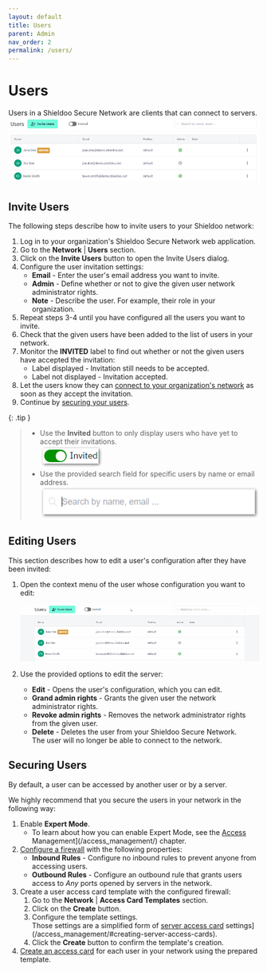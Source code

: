 ```yaml
---
layout: default
title: Users
parent: Admin
nav_order: 2
permalink: /users/
---
```


# Users
Users in a Shieldoo Secure Network are clients that can connect to servers.
![](../../images/Users01.png)

## Invite Users
The following steps describe how to invite users to your Shieldoo network:
1. Log in to your organization's Shieldoo Secure Network web application.
2. Go to the **Network** | **Users** section.
3. Click on the **Invite Users** button to open the Invite Users dialog.
4. Configure the user invitation settings:  
    - **Email** -  Enter the user's email address you want to invite.
    - **Admin** - Define whether or not to give the given user network administrator rights.
    - **Note** - Describe the user. For example, their role in your organization.
5. Repeat steps 3-4 until you have configured all the users you want to invite.
6. Check that the given users have been added to the list of users in your network.
7. Monitor the **INVITED** label to find out whether or not the given users have accepted the invitation:  
    - Label displayed - Invitation still needs to be accepted.
    - Label not displayed - Invitation accepted.
8. Let the users know they can [connect to your organization's network](/connect_me/) as soon as they accept the invitation.
9. Continue by [securing your users](/users/#securing-users).

{: .tip }
> - Use the **Invited** button to only display users who have yet to accept their invitations.  
> ![](../../images/Users02.png)
> - Use the provided search field for specific users by name or email address.  
> ![](../../images/Users03.png)

## Editing Users
This section describes how to edit a user's configuration after they have been invited:
1. Open the context menu of the user whose configuration you want to edit:  

    ![](../../images/Users04.gif)

2. Use the provided options to edit the server:  
   - **Edit** - Opens the user's configuration, which you can edit.
   - **Grand admin rights** - Grants the given user the network administrator rights.
   - **Revoke admin rights** - Removes the network administrator rights from the given user.
   - **Delete** - Deletes the user from your Shieldoo Secure Network.  
   The user will no longer be able to connect to the network.

## Securing Users
By default, a user can be accessed by another user or by a server.

We highly recommend that you secure the users in your network in the following way:
1. Enable **Expert Mode**.
    - To learn about how you can enable Expert Mode, see the [Access](/access_management/) Management](/access_management/) chapter.
2. [Configure a firewall](/access_management/#firewalls) with the following properties:  
    - **Inbound Rules** - Configure no inbound rules to prevent anyone from accessing users.
    - **Outbound Rules** - Configure an outbound rule that grants users access to *Any* ports opened by servers in the network.
3. Create a user access card template with the configured firewall:
   1. Go to the **Network** | **Access Card Templates** section.
   2. Click on the **Create** button.
   3. Configure the template settings.  
   Those settings are a simplified form of [server](/access_management/#creating-server-access-cards)[ access card](/access_management/#creating-server-access-cards) settings](/access_management/#creating-server-access-cards).
   1. Click the **Create** button to confirm the template's creation.
4. [Create an access card](/access_management/#access-cards) for each user in your network using the prepared template.